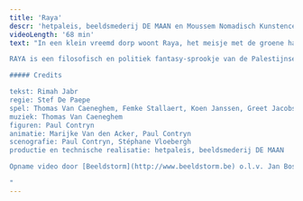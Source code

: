 ```yaml
---
title: 'Raya'
descr: 'hetpaleis, beeldsmederij DE MAAN en Moussem Nomadisch Kunstencentrum'
videoLength: '68 min'
text: "In een klein vreemd dorp woont Raya, het meisje met de groene haren. Zij is de laatste overlevende van de groenharigen. Raya wil op zoek naar haar ouders, die ooit verbannen zijn uit het dorp. Niemand weet waarom. Of niemand zegt waarom. Met de hulp van haar vriendin Nana start ze de zoektocht die haar op verrassende en bizarre plekken brengt …

RAYA is een filosofisch en politiek fantasy-sprookje van de Palestijnse theatermaker en auteur Rimah Jabr. Ze verwerkt haar politieke achtergrond tot een hedendaagse, geestige, absurde maar vooral diepzinnige vertelling.

##### Credits

tekst: Rimah Jabr  
regie: Stef De Paepe  
spel: Thomas Van Caeneghem, Femke Stallaert, Koen Janssen, Greet Jacobs  
muziek: Thomas Van Caeneghem  
figuren: Paul Contryn  
animatie: Marijke Van den Acker, Paul Contryn  
scenografie: Paul Contryn, Stéphane Vloebergh  
productie en technische realisatie: hetpaleis, beeldsmederij DE MAAN

Opname video door [Beeldstorm](http://www.beeldstorm.be) o.l.v. Jan Bosteels  

‍"
---
```

